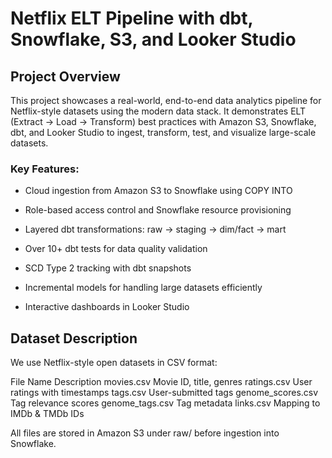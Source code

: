 # Netflix ELT Pipeline with dbt, Snowflake, S3, and Looker Studio
## Project Overview

This project showcases a real-world, end-to-end data analytics pipeline for Netflix-style datasets using the modern data stack.
It demonstrates ELT (Extract → Load → Transform) best practices with Amazon S3, Snowflake, dbt, and Looker Studio to ingest, transform, test, and visualize large-scale datasets.

### Key Features:

- Cloud ingestion from Amazon S3 to Snowflake using COPY INTO

- Role-based access control and Snowflake resource provisioning

- Layered dbt transformations: raw → staging → dim/fact → mart

- Over 10+ dbt tests for data quality validation

- SCD Type 2 tracking with dbt snapshots

- Incremental models for handling large datasets efficiently

- Interactive dashboards in Looker Studio

## Dataset Description

We use Netflix-style open datasets in CSV format:

File Name	          Description
movies.csv	        Movie ID, title, genres
ratings.csv	        User ratings with timestamps
tags.csv         	  User-submitted tags
genome_scores.csv	  Tag relevance scores
genome_tags.csv	    Tag metadata
links.csv          	Mapping to IMDb & TMDb IDs

All files are stored in Amazon S3 under raw/ before ingestion into Snowflake.



